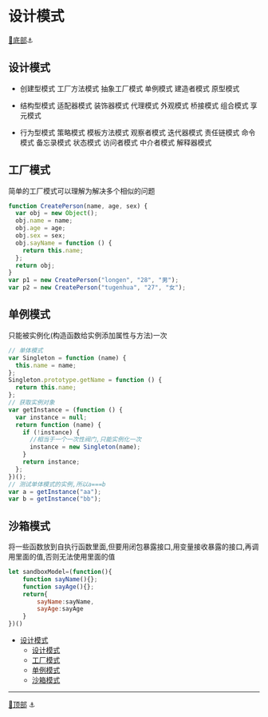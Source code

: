 # 设计模式

[🔻底部](#bottom)<a id="top">⚓</a>

## 设计模式

- 创建型模式
工厂方法模式
抽象工厂模式
单例模式
建造者模式
原型模式

- 结构型模式
适配器模式
装饰器模式
代理模式
外观模式
桥接模式
组合模式
享元模式

- 行为型模式
策略模式
模板方法模式
观察者模式
迭代器模式
责任链模式
命令模式
备忘录模式
状态模式
访问者模式
中介者模式
解释器模式

## 工厂模式

简单的工厂模式可以理解为解决多个相似的问题

```js
function CreatePerson(name, age, sex) {
  var obj = new Object();
  obj.name = name;
  obj.age = age;
  obj.sex = sex;
  obj.sayName = function () {
    return this.name;
  };
  return obj;
}
var p1 = new CreatePerson("longen", "28", "男");
var p2 = new CreatePerson("tugenhua", "27", "女");
```

## 单例模式

只能被实例化(构造函数给实例添加属性与方法)一次

```js
// 单体模式
var Singleton = function (name) {
  this.name = name;
};
Singleton.prototype.getName = function () {
  return this.name;
};
// 获取实例对象
var getInstance = (function () {
  var instance = null;
  return function (name) {
    if (!instance) {
      //相当于一个一次性阀门,只能实例化一次
      instance = new Singleton(name);
    }
    return instance;
  };
})();
// 测试单体模式的实例,所以a===b
var a = getInstance("aa");
var b = getInstance("bb");
```

## 沙箱模式

将一些函数放到自执行函数里面,但要用闭包暴露接口,用变量接收暴露的接口,再调用里面的值,否则无法使用里面的值

```js
let sandboxModel=(function(){
    function sayName(){};
    function sayAge(){};
    return{
        sayName:sayName,
        sayAge:sayAge
    }
})()
```

- [设计模式](#设计模式)
  - [设计模式](#设计模式)
  - [工厂模式](#工厂模式)
  - [单例模式](#单例模式)
  - [沙箱模式](#沙箱模式)

---

[🔺顶部](#top) <a id="bottom">⚓</a>

